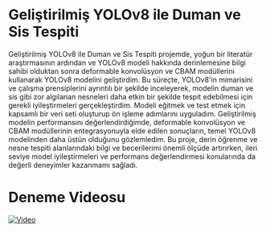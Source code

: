 # Geliştirilmiş YOLOv8 ile Duman ve Sis Tespiti
Geliştirilmiş YOLOv8 ile Duman ve Sis Tespiti projemde, yoğun bir literatür araştırmasının ardından ve YOLOv8 modeli hakkında derinlemesine bilgi sahibi olduktan sonra deformable konvolüsyon ve CBAM modüllerini kullanarak YOLOv8 modelini geliştirdim. Bu süreçte, YOLOv8'in mimarisini ve çalışma prensiplerini ayrıntılı bir şekilde inceleyerek, modelin duman ve sis gibi zor algılanan nesneleri daha etkin bir şekilde tespit edebilmesi için gerekli iyileştirmeleri gerçekleştirdim. Modeli eğitmek ve test etmek için kapsamlı bir veri seti oluşturup ön işleme adımlarını uyguladım. Geliştirilmiş modelin performansını değerlendirdiğimde, deformable konvolüsyon ve CBAM modüllerinin entegrasyonuyla elde edilen sonuçların, temel YOLOv8 modelinden daha üstün olduğunu gözlemledim. Bu proje, derin öğrenme ve nesne tespiti alanlarındaki bilgi ve becerilerimi önemli ölçüde artırırken, ileri seviye model iyileştirmeleri ve performans değerlendirmesi konularında da değerli deneyimler kazanmamı sağladı.
# Deneme Videosu

[![Video](https://miro.medium.com/v2/resize:fit:1358/1*YQWYPi4uoT8RcG6BPbUoVw.png)](https://www.youtube.com/watch?v=5LWgInvF0U0)
